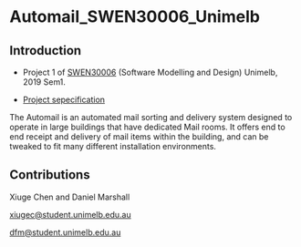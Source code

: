 # Automail_SWEN30006_Unimelb

## Introduction

* Project 1 of [SWEN30006](https://handbook.unimelb.edu.au/2019/subje…) (Software Modelling and Design) Unimelb, 2019 Sem1.

* [Project sepecification](Project_1_Specification.pdf)

The Automail is an automated mail sorting and delivery system designed to operate in large buildings that have dedicated Mail rooms. It offers end to end receipt and delivery of mail items within the building, and can be tweaked to fit many different installation environments.

## Contributions

Xiuge Chen and Daniel Marshall

xiugec@student.unimelb.edu.au

dfm@student.unimelb.edu.au
